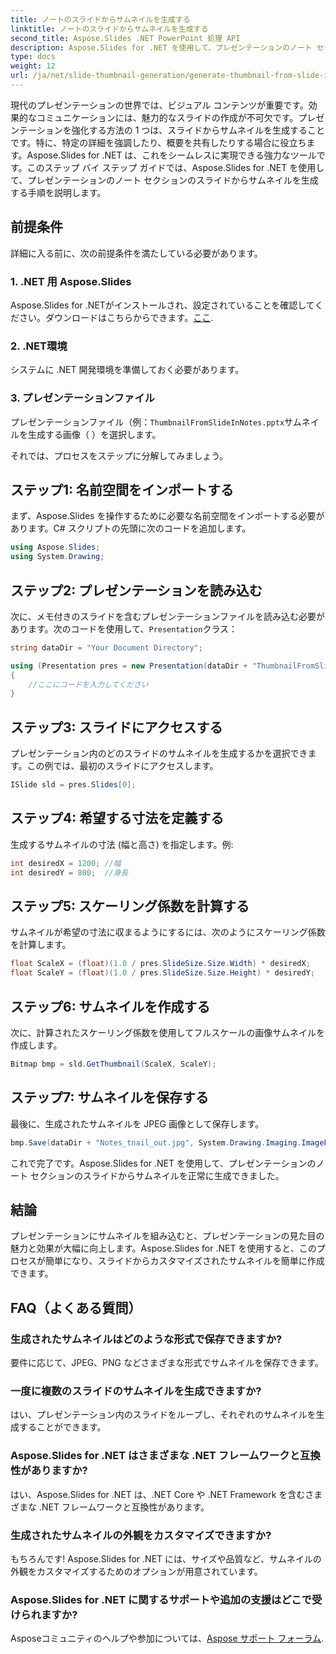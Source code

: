 ```yaml
---
title: ノートのスライドからサムネイルを生成する
linktitle: ノートのスライドからサムネイルを生成する
second_title: Aspose.Slides .NET PowerPoint 処理 API
description: Aspose.Slides for .NET を使用して、プレゼンテーションのノート セクションのスライドからサムネイルを生成する方法を学びます。ビジュアル コンテンツを強化しましょう。
type: docs
weight: 12
url: /ja/net/slide-thumbnail-generation/generate-thumbnail-from-slide-in-notes/
---
```


現代のプレゼンテーションの世界では、ビジュアル コンテンツが重要です。効果的なコミュニケーションには、魅力的なスライドの作成が不可欠です。プレゼンテーションを強化する方法の 1 つは、スライドからサムネイルを生成することです。特に、特定の詳細を強調したり、概要を共有したりする場合に役立ちます。Aspose.Slides for .NET は、これをシームレスに実現できる強力なツールです。このステップ バイ ステップ ガイドでは、Aspose.Slides for .NET を使用して、プレゼンテーションのノート セクションのスライドからサムネイルを生成する手順を説明します。

## 前提条件

詳細に入る前に、次の前提条件を満たしている必要があります。

### 1. .NET 用 Aspose.Slides

 Aspose.Slides for .NETがインストールされ、設定されていることを確認してください。ダウンロードはこちらからできます。[ここ](https://releases.aspose.com/slides/net/).

### 2. .NET環境

システムに .NET 開発環境を準備しておく必要があります。

### 3. プレゼンテーションファイル

プレゼンテーションファイル（例：`ThumbnailFromSlideInNotes.pptx`サムネイルを生成する画像（ ）を選択します。

それでは、プロセスをステップに分解してみましょう。

## ステップ1: 名前空間をインポートする

まず、Aspose.Slides を操作するために必要な名前空間をインポートする必要があります。C# スクリプトの先頭に次のコードを追加します。

```csharp
using Aspose.Slides;
using System.Drawing;
```

## ステップ2: プレゼンテーションを読み込む

次に、メモ付きのスライドを含むプレゼンテーションファイルを読み込む必要があります。次のコードを使用して、`Presentation`クラス：

```csharp
string dataDir = "Your Document Directory";

using (Presentation pres = new Presentation(dataDir + "ThumbnailFromSlideInNotes.pptx"))
{
    //ここにコードを入力してください
}
```

## ステップ3: スライドにアクセスする

プレゼンテーション内のどのスライドのサムネイルを生成するかを選択できます。この例では、最初のスライドにアクセスします。

```csharp
ISlide sld = pres.Slides[0];
```

## ステップ4: 希望する寸法を定義する

生成するサムネイルの寸法 (幅と高さ) を指定します。例:

```csharp
int desiredX = 1200; //幅
int desiredY = 800;  //身長
```

## ステップ5: スケーリング係数を計算する

サムネイルが希望の寸法に収まるようにするには、次のようにスケーリング係数を計算します。

```csharp
float ScaleX = (float)(1.0 / pres.SlideSize.Size.Width) * desiredX;
float ScaleY = (float)(1.0 / pres.SlideSize.Size.Height) * desiredY;
```

## ステップ6: サムネイルを作成する

次に、計算されたスケーリング係数を使用してフルスケールの画像サムネイルを作成します。

```csharp
Bitmap bmp = sld.GetThumbnail(ScaleX, ScaleY);
```

## ステップ7: サムネイルを保存する

最後に、生成されたサムネイルを JPEG 画像として保存します。

```csharp
bmp.Save(dataDir + "Notes_tnail_out.jpg", System.Drawing.Imaging.ImageFormat.Jpeg);
```

これで完了です。Aspose.Slides for .NET を使用して、プレゼンテーションのノート セクションのスライドからサムネイルを正常に生成できました。

## 結論

プレゼンテーションにサムネイルを組み込むと、プレゼンテーションの見た目の魅力と効果が大幅に向上します。Aspose.Slides for .NET を使用すると、このプロセスが簡単になり、スライドからカスタマイズされたサムネイルを簡単に作成できます。

## FAQ（よくある質問）

### 生成されたサムネイルはどのような形式で保存できますか?
要件に応じて、JPEG、PNG などさまざまな形式でサムネイルを保存できます。

### 一度に複数のスライドのサムネイルを生成できますか?
はい、プレゼンテーション内のスライドをループし、それぞれのサムネイルを生成することができます。

### Aspose.Slides for .NET はさまざまな .NET フレームワークと互換性がありますか?
はい、Aspose.Slides for .NET は、.NET Core や .NET Framework を含むさまざまな .NET フレームワークと互換性があります。

### 生成されたサムネイルの外観をカスタマイズできますか?
もちろんです! Aspose.Slides for .NET には、サイズや品質など、サムネイルの外観をカスタマイズするためのオプションが用意されています。

### Aspose.Slides for .NET に関するサポートや追加の支援はどこで受けられますか?
 Asposeコミュニティのヘルプや参加については、[Aspose サポート フォーラム](https://forum.aspose.com/).